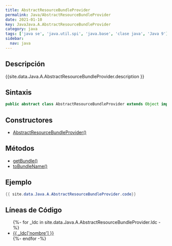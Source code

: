 ```yaml
---
title: AbstractResourceBundleProvider
permalink: Java/AbstractResourceBundleProvider
date: 2021-01-10
key: JavaJava.A.AbstractResourceBundleProvider
category: java
tags: ['java se', 'java.util.spi', 'java.base', 'clase java', 'Java 9']
sidebar: 
  nav: java
---
```


## Descripción
{{site.data.Java.A.AbstractResourceBundleProvider.description }}

## Sintaxis
~~~java
public abstract class AbstractResourceBundleProvider extends Object implements ResourceBundleProvider
~~~

## Constructores
* [AbstractResourceBundleProvider()](/Java/AbstractResourceBundleProvider/AbstractResourceBundleProvider/)

## Métodos
* [getBundle()](/Java/AbstractResourceBundleProvider/getBundle)
* [toBundleName()](/Java/AbstractResourceBundleProvider/toBundleName)

## Ejemplo
~~~java
{{ site.data.Java.A.AbstractResourceBundleProvider.code}}
~~~

## Líneas de Código
<ul>
{%- for _ldc in site.data.Java.A.AbstractResourceBundleProvider.ldc -%}
   <li>
       <a href="{{_ldc['url'] }}">{{ _ldc['nombre'] }}</a>
   </li>
{%- endfor -%}
</ul>
